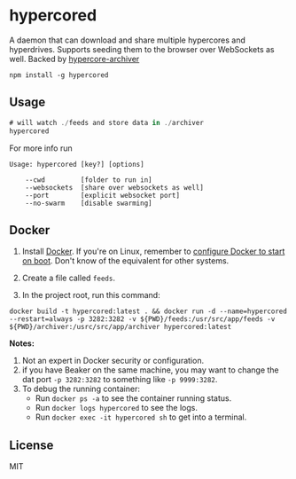 # hypercored

A daemon that can download and share multiple hypercores and hyperdrives. Supports seeding them to the browser over WebSockets as well.
Backed by [hypercore-archiver](https://github.com/mafintosh/hypercore-archiver)

```
npm install -g hypercored
```

## Usage

``` js
# will watch ./feeds and store data in ./archiver
hypercored
```

For more info run

```
Usage: hypercored [key?] [options]

    --cwd         [folder to run in]
    --websockets  [share over websockets as well]
    --port        [explicit websocket port]
    --no-swarm    [disable swarming]
```

## Docker

1. Install [Docker](http://docker.com/). If you're on Linux, remember to [configure Docker to start on boot](https://docs.docker.com/install/linux/linux-postinstall/). Don't know of the equivalent for other systems.

2. Create a file called `feeds`.

2. In the project root, run this command:

```
docker build -t hypercored:latest . && docker run -d --name=hypercored --restart=always -p 3282:3282 -v ${PWD}/feeds:/usr/src/app/feeds -v ${PWD}/archiver:/usrc/src/app/archiver hypercored:latest
```

**Notes:**  
1. Not an expert in Docker security or configuration.  
2. if you have Beaker on the same machine, you may want to change the dat port `-p 3282:3282` to something like `-p 9999:3282`.  
3. To debug the running container:
   - Run `docker ps -a` to see the container running status.  
   - Run `docker logs hypercored` to see the logs.
   - Run `docker exec -it hypercored sh` to get into a terminal.

## License

MIT
